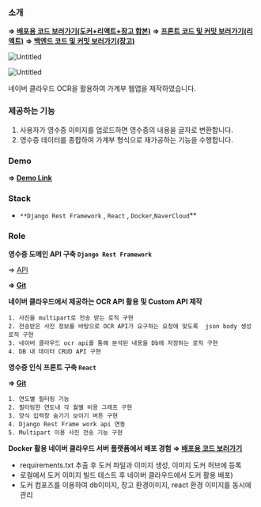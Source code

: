 ### 소개
**⇒  [배포용 코드 보러가기(도커+리액트+장고 합본)](https://github.com/dev1week/Receipt-Service)**
**⇒  [프론트 코드 및 커밋 보러가기(리액트)](https://github.com/dev1week/Reciept-React)**
**⇒  [백엔드 코드 및 커밋 보러가기(장고)](https://github.com/dev1week/Receipt-App-Server)**




![Untitled](https://oceankeeper-image.s3.ap-northeast-2.amazonaws.com/Untitled.png)

![Untitled](https://oceankeeper-image.s3.ap-northeast-2.amazonaws.com/Untitled-2.png)

네이버 클라우드 OCR을 활용하여 가계부 웹앱을 제작하였습니다. 

### 제공하는 기능
1. 사용자가 영수증 이미지를 업로드하면 영수증의 내용을 글자로 변환합니다.
2. 영수증 데이터를 종합하여 가계부 형식으로 재가공하는 기능을 수행합니다. 

### Demo

**⇒ [Demo Link](https://github.com/dev1week/Receipt-App-Server)**

### Stack

- `**Django Rest Framework` , `React` , `Docker`,`NaverCloud`**

### Role

**영수증 도메인 API 구축 `Django Rest Framework`**

⇒ [API](https://www.notion.so/App-api-9a1dca547ee5471cad284478f35c828e) 

**⇒  [Git](https://github.com/dev1week/Receipt-App-Server)**

**네이버 클라우드에서 제공하는 OCR API 활용 및 Custom API 제작**

    1. 사진을 multipart로 전송 받는 로직 구현 
    2. 전송받은 사진 정보를 바탕으로 OCR API가 요구하는 요청에 맞도록  json body 생성 로직 구현 
    3. 네이버 클라우드 ocr api를 통해 분석된 내용을 Db에 저장하는 로직 구현
    4. DB 내 데이터 CRUD API 구현 

**영수증 인식 프론트 구축 `React`**

**⇒  [Git](https://github.com/dev1week/Reciept-React)**

    1. 연도별 필터링 기능 
    2. 필터링한 연도내 각 월별 비용 그래프 구현 
    3. 양식 입력창 숨기기 보이기 버튼 구현
    4. Django Rest Frame work api 연동 
    5. Multipart 이용 사진 전송 기능 구현 

**Docker 활용 네이버 클라우드 서버 플랫폼에서 배포 경험**
**⇒  [배포용 코드 보러가기](https://github.com/dev1week/Receipt-Service)**
- requirements.txt 추출 후 도커 파일과 이미지 생성, 이미지 도커 허브에 등록
- 로컬에서 도커 이미지 빌드 테스트 후 네이버 클라우드에서 도커 활용 배포)
- 도커 컴포즈를 이용하여 db이미지, 장고 환경이미지, react 환경 이미지를 동시에관리 
